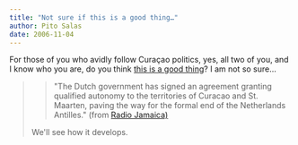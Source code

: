 ```yaml
---
title: "Not sure if this is a good thing…"
author: Pito Salas
date: 2006-11-04
---
```




For those of you who avidly follow Curaçao politics, yes, all two of you, and
I know who you are, do you think [this is a good
thing](<http://www.radiojamaica.com/news/story.php?category=6&story=29736>)? I
am not so sure…

>

>> "The Dutch government has signed an agreement granting qualified autonomy
to the territories of Curacao and St. Maarten, paving the way for the formal
end of the Netherlands Antilles." (from [Radio Jamaica)  
> ](<http://www.radiojamaica.com/news/story.php?category=6&story=29736>)
>
> We'll see how it develops.


